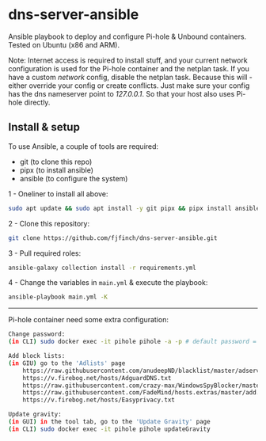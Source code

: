 # dns-server-ansible
Ansible playbook to deploy and configure Pi-hole & Unbound containers. Tested on Ubuntu (x86 and ARM).

Note: Internet access is required to install stuff, and your current network configuration is used for the Pi-hole container and the netplan task. If you have a custom *network* config, disable the netplan task. Because this will - either override your config or create conflicts. Just make sure your config has the dns nameserver point to *127.0.0.1*. So that your host also uses Pi-hole directly.

## Install & setup
To use Ansible, a couple of tools are required:

* git (to clone this repo)
* pipx (to install ansible)
* ansible (to configure the system)

1 - Oneliner to install all above:
```bash
sudo apt update && sudo apt install -y git pipx && pipx install ansible --include-deps && pipx ensurepath && exec $SHELL
```

2 - Clone this repository:
```bash
git clone https://github.com/fjfinch/dns-server-ansible.git
```

3 - Pull required roles:
```bash
ansible-galaxy collection install -r requirements.yml
```

4 - Change the variables in `main.yml` & execute the playbook:
```bash
ansible-playbook main.yml -K
```

---

Pi-hole container need some extra configuration:
```bash
Change password:
(in CLI) sudo docker exec -it pihole pihole -a -p # default password = finch

Add block lists:
(in GIU) go to the 'Adlists' page
    https://raw.githubusercontent.com/anudeepND/blacklist/master/adservers.txt                  - Advertising
    https://v.firebog.net/hosts/AdguardDNS.txt                                                  - Advertising
    https://raw.githubusercontent.com/crazy-max/WindowsSpyBlocker/master/data/hosts/spy.txt     - Tracking & Telemetry
    https://raw.githubusercontent.com/FadeMind/hosts.extras/master/add.2o7Net/hosts             - Tracking & Telemetry
    https://v.firebog.net/hosts/Easyprivacy.txt                                                 - Tracking & Telemetry

Update gravity:
(in GUI) in the tool tab, go to the 'Update Gravity' page
(in CLI) sudo docker exec -it pihole pihole updateGravity
```
